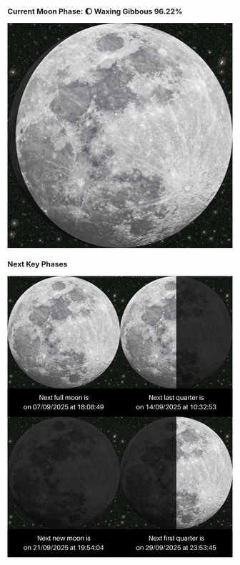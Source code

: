 ### Current Moon Phase: 🌔 Waxing Gibbous 96.22%
![Moon Phase](moonphase.png)
### Next Key Phases
![Gallery](gallery.png)